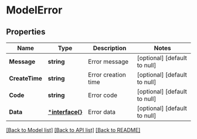 # ModelError

## Properties
Name | Type | Description | Notes
------------ | ------------- | ------------- | -------------
**Message** | **string** | Error message | [optional] [default to null]
**CreateTime** | **string** | Error creation time | [optional] [default to null]
**Code** | **string** | Error code | [optional] [default to null]
**Data** | [***interface{}**](interface{}.md) | Error data | [optional] [default to null]

[[Back to Model list]](../README.md#documentation-for-models) [[Back to API list]](../README.md#documentation-for-api-endpoints) [[Back to README]](../README.md)

